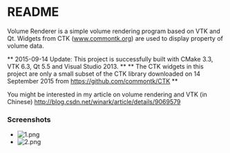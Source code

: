 # README #

Volume Renderer is a simple volume rendering program based on VTK and Qt.
Widgets from CTK (www.commontk.org) are used to display property of volume data.

** 2015-09-14 Update: This project is successfully built with CMake 3.3, VTK 6.3, Qt 5.5 and Visual Studio 2013. **
** The CTK widgets in this project are only a small subset of the CTK library downloaded on 14 September 2015 from https://github.com/commontk/CTK **

You might be interested in my article on volume rendering and VTK (in Chinese)
http://blog.csdn.net/winark/article/details/9069579

### Screenshots ###

* ![1.png](https://bitbucket.org/repo/R56p67/images/1364252391-1.png)
* ![2.png](https://bitbucket.org/repo/R56p67/images/1505056923-2.png)